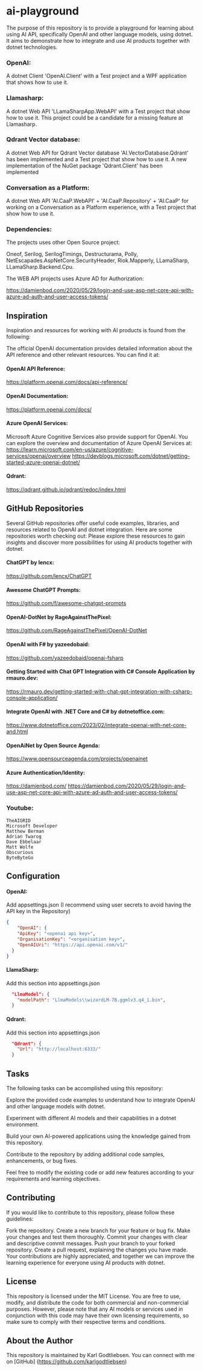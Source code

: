 
# ai-playground
The purpose of this repository is to provide a playground for learning about using AI API, specifically OpenAI and other language models, using dotnet. It aims to demonstrate how to integrate and use AI products together with dotnet technologies.

### OpenAI:
A dotnet Client 'OpenAI.Client' with a Test project and a WPF application that shows how to use it.

### Llamasharp:
A dotnet Web API 'LLamaSharpApp.WebAPI' with a Test project that show how to use it. This project could be a candidate for a missing feature at Llamasharp.


### Qdrant Vector database:
A dotnet Web API for Qdrant Vector database 'AI.VectorDatabase.Qdrant' has been implemented and a Test project that show how to use it. A new implementation of the NuGet package 'Qdrant.Client' has been implemented

### Conversation as a Platform:
A dotnet Web API 'AI.CaaP.WebAPI' + 'AI.CaaP.Repository' + 'AI.CaaP' for working on a Conversation as a Platform experience, with a Test project that show how to use it.


### Dependencies:
The projects uses other Open Source project: 

Oneof, Serilog, SerilogTimings, Destructurama, Polly, NetEscapades.AspNetCore.SecurityHeader, Riok.Mapperly, LLamaSharp,  LLamaSharp.Backend.Cpu.

The WEB API projects uses Azure AD for Authorization:

https://damienbod.com/2020/05/29/login-and-use-asp-net-core-api-with-azure-ad-auth-and-user-access-tokens/


## Inspiration
Inspiration and resources for working with AI products is found from the following:

The official OpenAI documentation provides detailed information about the API reference and other relevant resources. You can find it at:

#### OpenAI API Reference:
https://platform.openai.com/docs/api-reference/

#### OpenAI Documentation: 
https://platform.openai.com/docs/

#### Azure OpenAI Services:
Microsoft Azure Cognitive Services also provide support for OpenAI. You can explore the overview and documentation of Azure OpenAI Services at:
https://learn.microsoft.com/en-us/azure/cognitive-services/openai/overview
https://devblogs.microsoft.com/dotnet/getting-started-azure-openai-dotnet/

#### Qdrant:
https://qdrant.github.io/qdrant/redoc/index.html


## GitHub Repositories
Several GitHub repositories offer useful code examples, libraries, and resources related to OpenAI and dotnet integration. Here are some repositories worth checking out:
Please explore these resources to gain insights and discover more possibilities for using AI products together with dotnet.

#### ChatGPT by lencx:
https://github.com/lencx/ChatGPT

#### Awesome ChatGPT Prompts:
https://github.com/f/awesome-chatgpt-prompts

#### OpenAI-DotNet by RageAgainstThePixel:
https://github.com/RageAgainstThePixel/OpenAI-DotNet

#### OpenAI with F# by yazeedobaid:
https://github.com/yazeedobaid/openai-fsharp

#### Getting Started with Chat GPT Integration with C# Console Application by rmauro.dev:
https://rmauro.dev/getting-started-with-chat-gpt-integration-with-csharp-console-application/

#### Integrate OpenAI with .NET Core and C# by dotnetoffice.com:
https://www.dotnetoffice.com/2023/02/integrate-openai-with-net-core-and.html

#### OpenAiNet by Open Source Agenda:
https://www.opensourceagenda.com/projects/openainet


#### Azure Authentication/Identity:
https://damienbod.com/
https://damienbod.com/2020/05/29/login-and-use-asp-net-core-api-with-azure-ad-auth-and-user-access-tokens/


### Youtube:
```
TheAIGRID
Microsoft Developer
Matthew Berman
Adrian Twarog
Dave Ebbelaar
Matt Wolfe
Obscurious
ByteByteGo
```

## Configuration

#### OpenAI:
Add appsettings.json (I recommend using user secrets to avoid having the API key in the Repository)

```json
{
    "OpenAI": {
    "ApiKey": "<openai api key>",
    "OrganisationKey": "<organisation key>",
    "OpenAIUri": "https://api.openai.com/v1/"
  }
}
```

#### LlamaSharp:
Add this section into appsettings.json


```json
  "LlmaModel": {
    "modelPath": "LlmaModels\\wizardLM-7B.ggmlv3.q4_1.bin",
  }

```


#### Qdrant:
Add this section into appsettings.json

```json
  "Qdrant": {
    "Url": "http://localhost:6333/"
  }

```

## Tasks
The following tasks can be accomplished using this repository:

Explore the provided code examples to understand how to integrate OpenAI and other language models with dotnet.

Experiment with different AI models and their capabilities in a dotnet environment.

Build your own AI-powered applications using the knowledge gained from this repository.

Contribute to the repository by adding additional code samples, enhancements, or bug fixes.

Feel free to modify the existing code or add new features according to your requirements and learning objectives.

## Contributing
If you would like to contribute to this repository, please follow these guidelines:

Fork the repository.
Create a new branch for your feature or bug fix.
Make your changes and test them thoroughly.
Commit your changes with clear and descriptive commit messages.
Push your branch to your forked repository.
Create a pull request, explaining the changes you have made.
Your contributions are highly appreciated, and together we can improve the learning experience for everyone using AI products with dotnet.

## License
This repository is licensed under the MIT License. You are free to use, modify, and distribute the code for both commercial and non-commercial purposes. However, please note that any AI models or services used in conjunction with this code may have their own licensing requirements, so make sure to comply with their respective terms and conditions.

## About the Author
This repository is maintained by Karl Godtliebsen. You can connect with me on [GitHub] (https://github.com/karlgodtliebsen)


